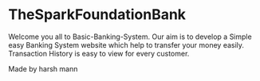 # TheSparkFoundationBank
Welcome you all to Basic-Banking-System. Our aim is to develop a Simple easy Banking System website which help to transfer your money easily. Transaction History is easy to view for every customer.


Made by harsh mann
